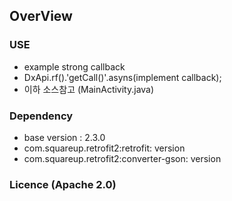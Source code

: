 ## OverView

### USE
- example strong callback
- DxApi.rf().'getCall()'.asyns(implement callback);
- 이하 소스참고 (MainActivity.java)
  
### Dependency
- base version : 2.3.0
- com.squareup.retrofit2:retrofit: version
- com.squareup.retrofit2:converter-gson: version

### Licence (Apache 2.0)
  
  
